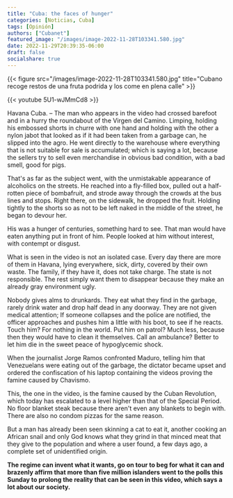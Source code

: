 ```yaml
---
title: "Cuba: the faces of hunger"
categories: [Noticias, Cuba]
tags: [Opinión]
authors: ["Cubanet"]
featured_image: "/images/image-2022-11-28T103341.580.jpg"
date: 2022-11-29T20:39:35-06:00
draft: false
socialshare: true
---
```

{{< figure src="/images/image-2022-11-28T103341.580.jpg" title="Cubano recoge restos de una fruta podrida y los come en plena calle" >}}

{{< youtube 5U1-wJMmCd8 >}}

Havana Cuba. – The man who appears in the video had crossed barefoot and in a hurry the roundabout of the Virgen del Camino. Limping, holding his embossed shorts in churre with one hand and holding with the other a nylon jabot that looked as if it had been taken from a garbage can, he slipped into the agro. He went directly to the warehouse where everything that is not suitable for sale is accumulated; which is saying a lot, because the sellers try to sell even merchandise in obvious bad condition, with a bad smell, good for pigs.

That's as far as the subject went, with the unmistakable appearance of alcoholics on the streets. He reached into a fly-filled box, pulled out a half-rotten piece of bombafruit, and strode away through the crowds at the bus lines and stops. Right there, on the sidewalk, he dropped the fruit. Holding tightly to the shorts so as not to be left naked in the middle of the street, he began to devour her.

His was a hunger of centuries, something hard to see. That man would have eaten anything put in front of him. People looked at him without interest, with contempt or disgust.

What is seen in the video is not an isolated case. Every day there are more of them in Havana, lying everywhere, sick, dirty, covered by their own waste. The family, if they have it, does not take charge. The state is not responsible. The rest simply want them to disappear because they make an already gray environment ugly.


Nobody gives alms to drunkards. They eat what they find in the garbage, rarely drink water and drop half dead in any doorway. They are not given medical attention; If someone collapses and the police are notified, the officer approaches and pushes him a little with his boot, to see if he reacts. Touch him? For nothing in the world. Put him on patrol? Much less, because then they would have to clean it themselves. Call an ambulance? Better to let him die in the sweet peace of hypoglycemic shock.

When the journalist Jorge Ramos confronted Maduro, telling him that Venezuelans were eating out of the garbage, the dictator became upset and ordered the confiscation of his laptop containing the videos proving the famine caused by Chavismo.

This, the one in the video, is the famine caused by the Cuban Revolution, which today has escalated to a level higher than that of the Special Period. No floor blanket steak because there aren't even any blankets to begin with. There are also no condom pizzas for the same reason.

But a man has already been seen skinning a cat to eat it, another cooking an African snail and only God knows what they grind in that minced meat that they give to the population and where a user found, a few days ago, a complete set of unidentified origin.

**The regime can invent what it wants, go on tour to beg for what it can and brazenly affirm that more than five million islanders went to the polls this Sunday to prolong the reality that can be seen in this video, which says a lot about our society.**


